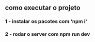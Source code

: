 
## como executar o projeto

### 1 - instalar os pacotes com 'npm i'
### 2 - rodar o server com npm run dev
